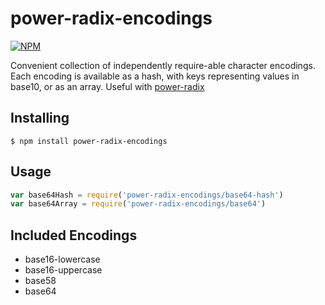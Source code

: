 power-radix-encodings
=====================

[![NPM](https://nodei.co/npm/power-radix-encodings.png?compact=true)](https://nodei.co/npm/power-radix-encodings/)  

Convenient collection of independently require-able character encodings.  
Each encoding is available as a hash, with keys representing values in base10, or as an array.
Useful with [power-radix](https://www.npmjs.com/package/power-radix)

Installing
----------
```
$ npm install power-radix-encodings
```

Usage
-----
```js
var base64Hash = require('power-radix-encodings/base64-hash')
var base64Array = require('power-radix-encodings/base64')
```

Included Encodings
------------------
 - base16-lowercase
 - base16-uppercase
 - base58
 - base64

